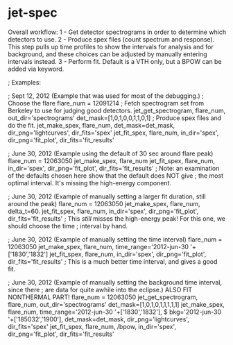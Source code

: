 # jet-spec

Overall workflow:
1 - Get detector spectrograms in order to determine which detectors to use.
2 - Produce spex files (count spectrum and response).  This step pulls up time profiles to show the intervals for analysis and for background, and these choices can be adjusted by manually entering intervals instead.
3 - Perform fit.  Default is a VTH only, but a BPOW can be added via keyword.

; Examples:

; Sept 12, 2012 (Example that was used for most of the debugging.)
; Choose the flare
flare_num = 12091214
; Fetch spectrogram set from Berkeley to use for judging good detectors.
jet_get_spectrogram, flare_num, out_dir='spectrograms'
det_mask=[1,0,1,0,0,1,1,0,1]
; Produce spex files and do the fit.
jet_make_spex, flare_num, det_mask=det_mask, dir_png='lightcurves', dir_fits='spex'
jet_fit_spex, flare_num, in_dir='spex', dir_png='fit_plot', dir_fits='fit_results'

; June 30, 2012 (Example using the default of 30 sec around flare peak)
flare_num = 12063050
jet_make_spex, flare_num
jet_fit_spex, flare_num, in_dir='spex', dir_png='fit_plot', dir_fits='fit_results'
; Note: an examination of the defaults chosen here show that the default does NOT give 
; the most optimal interval.  It's missing the high-energy component.

; June 30, 2012 (Example of manually setting a larger fit duration, still around the peak)
flare_num = 12063050
jet_make_spex, flare_num, delta_t=60.
jet_fit_spex, flare_num, in_dir='spex', dir_png='fit_plot', dir_fits='fit_results'
; This *still* misses the high-energy peak!  For this one, we should choose the time 
; interval by hand.

; June 30, 2012 (Example of manually setting the time interval)
flare_num = 12063050
jet_make_spex, flare_num, time_range='2012-jun-30 '+['1830','1832']
jet_fit_spex, flare_num, in_dir='spex', dir_png='fit_plot', dir_fits='fit_results'
; This is a much better time interval, and gives a good fit.

; June 30, 2012 (Example of manually setting the background time interval, since there 
; are data for quite awhile into the eclipse.)  ALSO FIT NONTHERMAL PART!
flare_num = 12063050
jet_get_spectrogram, flare_num, out_dir='spectrograms'
det_mask=[1,0,1,0,1,1,1,1,1]
jet_make_spex, flare_num, time_range='2012-jun-30 '+['1830','1832'], $
	bkg='2012-jun-30 '+['185032','1900'], det_mask=det_mask, dir_png='lightcurves', dir_fits='spex'
jet_fit_spex, flare_num, /bpow, in_dir='spex', dir_png='fit_plot', dir_fits='fit_results'

